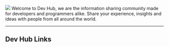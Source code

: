 ![](https://media.discordapp.net/attachments/653733403841134600/980236671121490021/2EA8084C-490D-411E-8671-439D12438C08.png)
Welcome to Dev Hub, we are the information sharing community made for developers and programmers alike. Share your experience, insights and ideas with people from all around the world.

--- 

## Dev Hub Links

